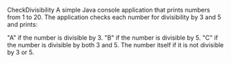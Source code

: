 CheckDivisibility
A simple Java console application that prints numbers from 1 to 20. The application checks each number for divisibility by 3 and 5 and prints:

"A" if the number is divisible by 3.
"B" if the number is divisible by 5.
"C" if the number is divisible by both 3 and 5.
The number itself if it is not divisible by 3 or 5.
